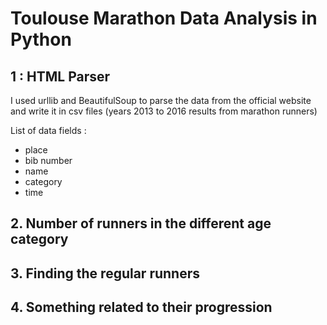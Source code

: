 # Toulouse Marathon Data Analysis in Python

## 1 : HTML Parser

I used urllib and BeautifulSoup to parse the data from the official website and write it in csv files (years 2013 to 2016 results from marathon runners)

List of data fields :
- place
- bib number
- name
- category
- time


## 2. Number of runners in the different age category


## 3. Finding the regular runners

## 4. Something related to their progression
